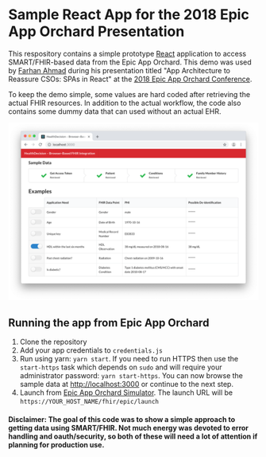 # Sample React App for the 2018 Epic App Orchard Presentation

This respository contains a simple prototype [React](https://reactjs.org/) application to access SMART/FHIR-based data from the Epic App Orchard.  This demo was used by [Farhan Ahmad](http://github.com/thebitguru) during his presentation titled "App Architecture to Reassure CSOs: SPAs in React" at the [2018 Epic App Orchard Conference](https://apporchard.epic.com/Conference).

To keep the demo simple, some values are hard coded after retrieving the actual FHIR resources.  In addition to the actual workflow, the code also contains some dummy data that can used without an actual EHR.

![Screenshot with Sample Data](/Screenshot.png)

## Running the app from Epic App Orchard

1. Clone the repository
2. Add your app credentials to `credentials.js`
3. Run using yarn: `yarn start`.  If you need to run HTTPS then use the `start-https` task which depends on `sudo` and will require your administrator password: `yarn start-https`.  You can now browse the sample data at [http://localhost:3000](http://localhost:3000) or continue to the next step.
4. Launch from [Epic App Orchard Simulator](https://apporchard.epic.com).  The launch URL will be `https://YOUR_HOST_NAME/fhir/epic/launch`



#### Disclaimer: The goal of this code was to show a simple approach to getting data using SMART/FHIR. Not much energy was devoted to error handling and oauth/security, so both of these will need a lot of attention if planning for production use.